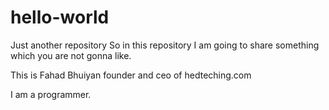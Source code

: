 # hello-world
Just another repository
So in this repository I am going to share something which you are not gonna like.

This is Fahad Bhuiyan
founder and ceo of hedteching.com

I am a programmer.
